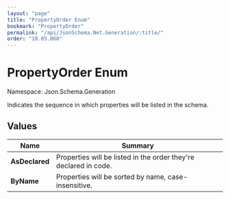 ```yaml
---
layout: "page"
title: "PropertyOrder Enum"
bookmark: "PropertyOrder"
permalink: "/api/JsonSchema.Net.Generation/:title/"
order: "10.05.068"
---
```

# PropertyOrder Enum

Namespace: Json.Schema.Generation

Indicates the sequence in which properties will be listed in the schema.

## Values

| Name | Summary |
|---|---|
| **AsDeclared** | Properties will be listed in the order they're declared in code. |
| **ByName** | Properties will be sorted by name, case-insensitive. |

